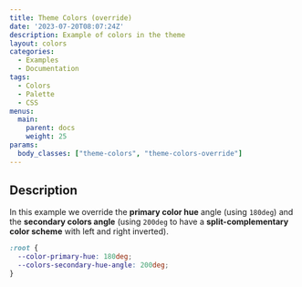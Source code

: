 ```yaml
---
title: Theme Colors (override)
date: '2023-07-20T08:07:24Z'
description: Example of colors in the theme
layout: colors
categories:
  - Examples
  - Documentation
tags:
  - Colors
  - Palette
  - CSS
menus:
  main:
    parent: docs
    weight: 25
params:
  body_classes: ["theme-colors", "theme-colors-override"]
---
```


## Description

In this example we override the **primary color hue** angle (using `180deg`) and
the **secondary colors angle** (using `200deg` to have a **split-complementary color
scheme** with left and right inverted).

```css
:root {
  --color-primary-hue: 180deg;
  --colors-secondary-hue-angle: 200deg;
}
```
